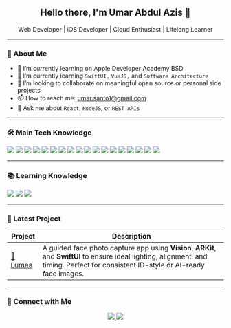 <h2 align="center">Hello there, I'm Umar Abdul Azis 👋</h2>
<p align="center">
  Web Developer | iOS Developer | Cloud Enthusiast | Lifelong Learner  
</p>

---

### 🧠 About Me

- 🔭 I’m currently learning on Apple Developer Academy BSD
- 🌱 I’m currently learning `SwiftUI,` `VueJS,` and `Software Architecture`
- 👯 I’m looking to collaborate on meaningful open source or personal side projects
- 📫 How to reach me: [umar.santo1@gmail.com](mailto:umar.santo1@gmail.com)
- 💬 Ask me about `React`, `NodeJS`, or `REST APIs`

---

### 🛠️ Main Tech Knowledge

<p align="left">
  <img src="https://img.shields.io/badge/HTML5-E34F26?style=flat-square&logo=html5&logoColor=white"/>
  <img src="https://img.shields.io/badge/CSS3-1572B6?style=flat-square&logo=css3&logoColor=white"/>
  <img src="https://img.shields.io/badge/JavaScript-F7DF1E?style=flat-square&logo=javascript&logoColor=black"/>
  <img src="https://img.shields.io/badge/TypeScript-3178C6?style=flat-square&logo=typescript&logoColor=white"/>
  <img src="https://img.shields.io/badge/React-61DAFB?style=flat-square&logo=react&logoColor=black"/>
  <img src="https://img.shields.io/badge/Node.js-339933?style=flat-square&logo=node.js&logoColor=white"/>
  <img src="https://img.shields.io/badge/Firebase-FFCA28?style=flat-square&logo=firebase&logoColor=black"/>
  <img src="https://img.shields.io/badge/MongoDB-47A248?style=flat-square&logo=mongodb&logoColor=white"/>
  <img src="https://img.shields.io/badge/Webpack-8DD6F9?style=flat-square&logo=webpack&logoColor=black"/>
  <img src="https://img.shields.io/badge/MVVM-4B4B4B?style=flat-square"/>
  <img src="https://img.shields.io/badge/Git-F05032?style=flat-square&logo=git&logoColor=white"/>
  <img src="https://img.shields.io/badge/GitHub-181717?style=flat-square&logo=github&logoColor=white"/>
  <img src="https://img.shields.io/badge/GitLab-FCA121?style=flat-square&logo=gitlab&logoColor=black"/>
  <img src="https://img.shields.io/badge/Vercel-000000?style=flat-square&logo=vercel&logoColor=white"/>
  <img src="https://img.shields.io/badge/VSCode-007ACC?style=flat-square&logo=visual%20studio%20code&logoColor=white"/>
  <img src="https://img.shields.io/badge/Google%20Cloud-4285F4?style=flat-square&logo=googlecloud&logoColor=white"/>
  <img src="https://img.shields.io/badge/Kubernetes-326CE5?style=flat-square&logo=kubernetes&logoColor=white"/>
  <img src="https://img.shields.io/badge/Docker-2496ED?style=flat-square&logo=docker&logoColor=white"/>
</p>

---

### 📚 Learning Knowledge

<p align="left">
  <img src="https://img.shields.io/badge/SwiftUI-FA7343?style=flat-square&logo=swift&logoColor=white"/>
  <img src="https://img.shields.io/badge/UIKit-000000?style=flat-square&logo=apple&logoColor=white"/>
  <img src="https://img.shields.io/badge/Vue.js-4FC08D?style=flat-square&logo=vue.js&logoColor=white"/>
</p>

---

### 📌 Latest Project

| Project | Description |
|--------|-------------|
| [📸 Lumea](https://github.com/bolakecil/Lumea) | A guided face photo capture app using **Vision**, **ARKit**, and **SwiftUI** to ensure ideal lighting, alignment, and timing. Perfect for consistent ID-style or AI-ready face images. |

---

### 🤝 Connect with Me

<p align="center">
  <a href="http://linkedin.com/in/umarabdulazis">
    <img src="https://img.shields.io/badge/LinkedIn-0A66C2?style=for-the-badge&logo=linkedin&logoColor=white" />
  </a>
  <a href="mailto:umar.santo1@gmail.com">
    <img src="https://img.shields.io/badge/Email-D14836?style=for-the-badge&logo=gmail&logoColor=white" />
  </a>
</p>
